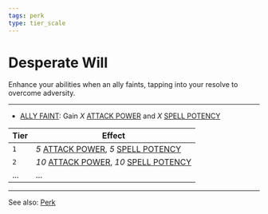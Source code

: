 ```yaml
---
tags: perk
type: tier_scale
---
```


# Desperate Will

Enhance your abilities when an ally faints, tapping into your resolve to overcome adversity.

---

- [ALLY FAINT](Triggers/ALLY%20FAINT.md): Gain _X_ [ATTACK POWER](Status%20Effects/ATTACK%20POWER.md) and _X_ [SPELL POTENCY](Status%20Effects/SPELL%20POTENCY.md)

| Tier | Effect                                                                                                             |
| ---- | ------------------------------------------------------------------------------------------------------------------ |
| `1`  | _5_ [ATTACK POWER](Status%20Effects/ATTACK%20POWER.md), _5_ [SPELL POTENCY](Status%20Effects/SPELL%20POTENCY.md)   |
| `2`  | _10_ [ATTACK POWER](Status%20Effects/ATTACK%20POWER.md), _10_ [SPELL POTENCY](Status%20Effects/SPELL%20POTENCY.md) |
| ...  | ...                                                                                                                |

---

See also: [Perk](Mechanics/Perk.md)
